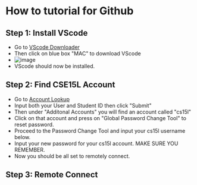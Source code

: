 # How to tutorial for Github
## Step 1: Install VScode
* Go to [VScode Downloader](https://code.visualstudio.com/download)
* Then click on blue box "MAC" to download VScode
* ![image](<img width="445" alt="Screen Shot 2023-04-07 at 14 30 44" src="https://user-images.githubusercontent.com/130005714/230681530-64e5ce10-2d70-4d6a-a090-9cc7ae787aa1.png">)
* VScode should now be installed.
## Step 2: Find CSE15L Account
* Go to [Account Lookup](https://sdacs.ucsd.edu/~icc/index.php)
* Input both your User and Student ID then click "Submit"
* Then under "Additonal Accounts" you will find an account called "cs15l"
* Click on that account and press on "Global Password Change Tool" to reset password.
* Proceed to the Password Change Tool and input your cs15l username below.
* Input your new password for your cs15l account. MAKE SURE YOU REMEMBER.
* Now you should be all set to remotely connect.
## Step 3: Remote Connect
